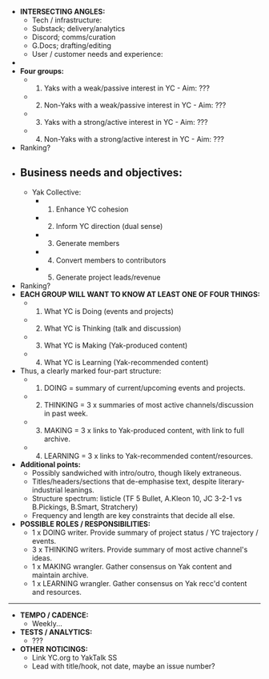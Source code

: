 - **INTERSECTING ANGLES:**
    - Tech / infrastructure:
    - Substack; delivery/analytics
    - Discord; comms/curation
    - G.Docs; drafting/editing
    - User / customer needs and experience:
- 
- **Four groups:**
    - 1) Yaks with a weak/passive interest in YC - Aim: ???
    - 2) Non-Yaks with a weak/passive interest in YC - Aim: ???
    - 3) Yaks with a strong/active interest in YC - Aim: ???
    - 4) Non-Yaks with a strong/active interest in YC - Aim: ???
- Ranking?
- ## Business needs and objectives:
    - Yak Collective: 
        - 1) Enhance YC cohesion
        - 2) Inform YC direction (dual sense) 
        - 3) Generate members
        - 4) Convert members to contributors
        - 5) Generate project leads/revenue
- Ranking?
- **EACH GROUP WILL WANT TO KNOW AT LEAST ONE OF FOUR THINGS:**
    - 1) What YC is Doing (events and projects)
    - 2) What YC is Thinking (talk and discussion)
    - 3) What YC is Making (Yak-produced content)
    - 4) What YC is Learning (Yak-recommended content)
- Thus, a clearly marked four-part structure:
    - 1) DOING = summary of current/upcoming events and projects.
    - 2) THINKING = 3 x summaries of most active channels/discussion in past week.
    - 3) MAKING = 3 x links to Yak-produced content, with link to full archive.
    - 4) LEARNING = 3 x links to Yak-recommended content/resources.
- **Additional points:**
    - Possibly sandwiched with intro/outro, though likely extraneous.
    - Titles/headers/sections that de-emphasise text, despite literary-industrial leanings.
    - Structure spectrum: listicle (TF 5 Bullet, A.Kleon 10, JC 3-2-1 vs B.Pickings, B.Smart, Stratchery)
    - Frequency and length are key constraints that decide all else.
- **POSSIBLE ROLES / RESPONSIBILITIES:**
    - 1 x DOING writer. Provide summary of project status / YC trajectory / events.
    - 3 x THINKING writers. Provide summary of most active channel's ideas.
    - 1 x MAKING wrangler. Gather consensus on Yak content and maintain archive.
    - 1 x LEARNING wrangler. Gather consensus on Yak recc'd content and resources.
- - - - - - - - - -
- **TEMPO / CADENCE:**
    - Weekly...
- **TESTS / ANALYTICS:**
    - ???
- **OTHER NOTICINGS:**
    - Link YC.org to YakTalk SS
    - Lead with title/hook, not date, maybe an issue number?
